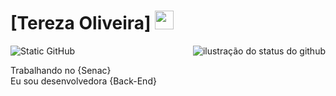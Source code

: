 # [Tereza Oliveira] <img src="https://github.com/TheDudeThatCode/TheDudeThatCode/blob/master/Assets/Mario_Hello_Big.gif" width="30px">


<img align='right' src="https://github-readme-stats.vercel.app/api?username=devcode25&show_icons=true&title_color=783c00&text_color=af552e&icon_color=783c00&bg_color=f8efd4&cache_seconds=2300" alt="ilustração do status do github">


<img src="https://img.shields.io/static/v1?label=Overview&message=TerezaOliveira&color=f8efd4&style=for-the-badge&logo=GitHub" alt="Static GitHub">

<p>Trabalhando no {Senac}<br/> Eu sou desenvolvedora {Back-End}</p>
























